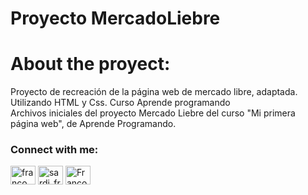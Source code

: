 # Proyecto MercadoLiebre

# About the proyect:
Proyecto de recreación de la página web de mercado libre, adaptada. Utilizando HTML y Css. Curso Aprende programando
<br>
Archivos iniciales del proyecto Mercado Liebre del curso "Mi primera página web", de Aprende Programando.

<h3 align="left">Connect with me:</h3>
<p align="left">
<a href="https://linkedin.com/in/franco sardi" target="blank"><img align="center" src="https://raw.githubusercontent.com/rahuldkjain/github-profile-readme-generator/master/src/images/icons/Social/linked-in-alt.svg" alt="franco sardi" height="30" width="40" /></a>
<a href="https://instagram.com/sardi_franco" target="blank"><img align="center" src="https://raw.githubusercontent.com/rahuldkjain/github-profile-readme-generator/master/src/images/icons/Social/instagram.svg" alt="sardi_franco" height="30" width="40" /></a>
<a href="https://discord.gg/Franco S#2010" target="blank"><img align="center" src="https://raw.githubusercontent.com/rahuldkjain/github-profile-readme-generator/master/src/images/icons/Social/discord.svg" alt="Franco S#2010" height="30" width="40" /></a>
</p>
